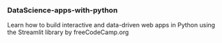 ### DataScience-apps-with-python
Learn how to build interactive and data-driven web apps in Python using the Streamlit library by freeCodeCamp.org
